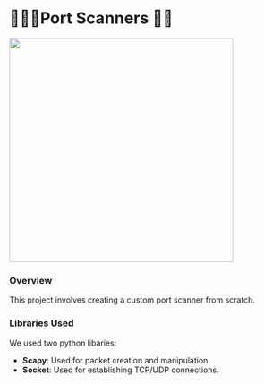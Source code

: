 # 👩🏻‍💻Port Scanners 👩‍💻


<img src="https://github.com/paolacalle/port_scanners/assets/98432607/026e4b2c-9e47-43cb-a454-2562b2f165e3" width="400" height="400">

### Overview
This project involves creating a custom port scanner from scratch. 

### Libraries Used
We used two python libaries:
* **Scapy**: Used for packet creation and manipulation
* **Socket**: Used for establishing TCP/UDP connections.
